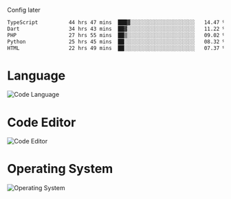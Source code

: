 <!-- ## Hi there 👋 -->
Config later

<!--
**rickrck/rickrck** is a ✨ _special_ ✨ repository because its `README.md` (this file) appears on your GitHub profile.

Here are some ideas to get you started:

- 🔭 I’m currently working on ...
- 🌱 I’m currently learning ...
- 👯 I’m looking to collaborate on ...
- 🤔 I’m looking for help with ...
- 💬 Ask me about ...
- 📫 How to reach me: ...
- 😄 Pronouns: ...
- ⚡ Fun fact: ...
-->

<!--START_SECTION:waka-->

```txt
TypeScript          44 hrs 47 mins  ███▓░░░░░░░░░░░░░░░░░░░░░   14.47 %
Dart                34 hrs 43 mins  ██▓░░░░░░░░░░░░░░░░░░░░░░   11.22 %
PHP                 27 hrs 55 mins  ██▒░░░░░░░░░░░░░░░░░░░░░░   09.02 %
Python              25 hrs 45 mins  ██░░░░░░░░░░░░░░░░░░░░░░░   08.32 %
HTML                22 hrs 49 mins  ██░░░░░░░░░░░░░░░░░░░░░░░   07.37 %
```

<!--END_SECTION:waka-->

# Language
![Code Language](https://wakatime.com/share/@Rie/857855bd-8826-4360-bd0b-30668e651616.svg)

# Code Editor
![Code Editor](https://wakatime.com/share/@Rie/630d1d98-3d54-4afd-a23d-fa79134fc528.svg)

# Operating System
![Operating System](https://wakatime.com/share/@Rie/a7b1eb7d-159b-4b03-8226-3a05ad998782.svg)
